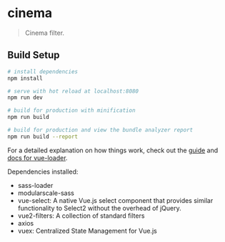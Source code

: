 # cinema

> Cinema filter.

## Build Setup

``` bash
# install dependencies
npm install

# serve with hot reload at localhost:8080
npm run dev

# build for production with minification
npm run build

# build for production and view the bundle analyzer report
npm run build --report
```

For a detailed explanation on how things work, check out the [guide](http://vuejs-templates.github.io/webpack/) and [docs for vue-loader](http://vuejs.github.io/vue-loader).

Dependencies installed:
+ sass-loader
+ modularscale-sass
+ vue-select:
  A native Vue.js select component that provides similar functionality to Select2 without the overhead of jQuery.
+ vue2-filters:
  A collection of standard filters
+ axios
+ vuex:
  Centralized State Management for Vue.js